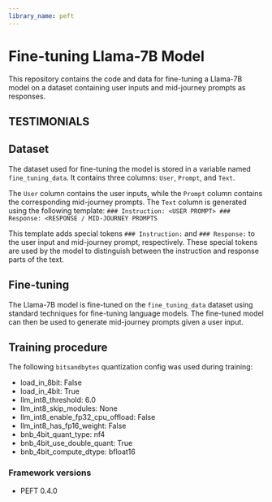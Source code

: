 ```yaml
---
library_name: peft
---
```


# Fine-tuning Llama-7B Model

This repository contains the code and data for fine-tuning a Llama-7B model on a dataset containing user inputs and mid-journey prompts as responses.

## TESTIMONIALS


## Dataset

The dataset used for fine-tuning the model is stored in a variable named `fine_tuning_data`. It contains three columns: `User`, `Prompt`, and `Text`.

The `User` column contains the user inputs, while the `Prompt` column contains the corresponding mid-journey prompts. The `Text` column is generated using the following template: `### Instruction: <USER PROMPT> ### Response: <RESPONSE / MID-JOURNEY PROMPTS `

This template adds special tokens `### Instruction:` and `### Response:` to the user input and mid-journey prompt, respectively. These special tokens are used by the model to distinguish between the instruction and response parts of the text.

## Fine-tuning

The Llama-7B model is fine-tuned on the `fine_tuning_data` dataset using standard techniques for fine-tuning language models. The fine-tuned model can then be used to generate mid-journey prompts given a user input.
## Training procedure


The following `bitsandbytes` quantization config was used during training:
- load_in_8bit: False
- load_in_4bit: True
- llm_int8_threshold: 6.0
- llm_int8_skip_modules: None
- llm_int8_enable_fp32_cpu_offload: False
- llm_int8_has_fp16_weight: False
- bnb_4bit_quant_type: nf4
- bnb_4bit_use_double_quant: True
- bnb_4bit_compute_dtype: bfloat16
### Framework versions


- PEFT 0.4.0
